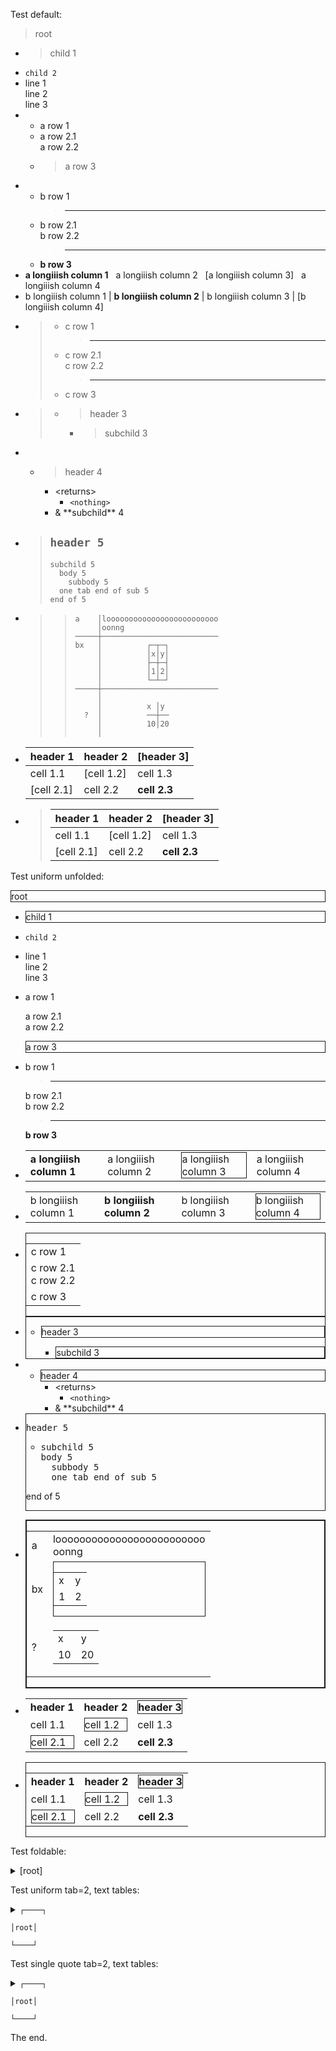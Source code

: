 Test default:
> root
- > child 1
- `child 2`
- line 1  
  line 2  
  line 3
- - a row 1
  - a row 2.1  
    a row 2.2
  - > a row 3
- - b row 1
    > ---
  - b row 2.1  
    b row 2.2
    > ---
  - **b row 3**
- **a longiiish column 1** &nbsp; a longiiish column 2 &nbsp; [a longiiish column 3] &nbsp; a longiiish column 4
- b longiiish column 1 | **b longiiish column 2** | b longiiish column 3 | [b longiiish column 4]
- > - c row 1
  >   > ---
  > - c row 2.1  
  >   c row 2.2
  >   > ---
  > - c row 3
- > 
  > - > header 3
  >   - > subchild 3
- 
  - > header 4
    - \<returns\>
      - `<nothing>`
    - & \*\*subchild\*\* 4
- > `header 5`
  > - 
  >   ```
  >   subchild 5
  >     body 5
  >       subbody 5
  >   	one tab end of sub 5
  >   end of 5
  >   ```
  >   
- > > 
  > > ```
  > > a    │looooooooooooooooooooooooo
  > >      │oonng
  > > ─────┼──────────────────────────
  > > bx   │          ┌─┬─┐
  > >      │          │x│y│
  > >      │          ├─┼─┤
  > >      │          │1│2│
  > >      │          └─┴─┘
  > > ─────┼──────────────────────────
  > >      │
  > >      │          x │y
  > >   ?  │          ──┼──
  > >      │          10│20
  > >      │
  > > ```
  > > 
  > > 
  > > 
- header 1  |header 2  |[header 3]
  ----------|----------|----------
  cell 1.1  |[cell 1.2]|cell 1.3
  [cell 2.1]|cell 2.2  |**cell 2.3**
- > header 1  |header 2  |[header 3]
  > ----------|----------|----------
  > cell 1.1  |[cell 1.2]|cell 1.3
  > [cell 2.1]|cell 2.2  |**cell 2.3**

Test uniform unfolded:

<div><div style="border:thin solid"><div class="">root</div></div></div>


- <div><div style="border:thin solid"><div class="">child 1</div></div></div>
  
  
- `child 2`
- line 1  
  line 2  
  line 3
- a row 1  
  
  a row 2.1  
  a row 2.2  
  
  <div><div style="border:thin solid"><div class="">a row 3</div></div></div>
  
  
- b row 1  
  > ---
  b row 2.1  
  b row 2.2  
  > ---
  **b row 3**
- <div>
   <table class="non-framed">
    <tr class="">
     <td class=""><div class=""><b>a longiiish column 1</b></div></td>
     <td class=""><div class="">a longiiish column 2</div></td>
     <td class="">
      <div style="border:thin solid"><div class="">a longiiish column 3</div>
      </div>
     </td><td class=""><div class="">a longiiish column 4</div></td>
    </tr>
   </table>
  </div>
  
  
- <div>
   <table class="framed">
    <tr class=""><td class=""><div class="">b longiiish column 1</div></td>
     <td class=""><div class=""><b>b longiiish column 2</b></div></td>
     <td class=""><div class="">b longiiish column 3</div></td>
     <td class="">
      <div style="border:thin solid"><div class="">b longiiish column 4</div>
      </div>
     </td>
    </tr>
   </table>
  </div>
  
  
- <div><div style="border:thin solid"><table class="framed"><tr class=""><td class=""><div class="">c row 1</div></td></tr><tr class=""><td class=""><div class="">c row 2.1<br/>c row 2.2</div></td></tr><tr class=""><td class=""><div class="">c row 3</div></td></tr></table></div></div>
  
  
- <div><div style="border:thin solid"><div><div></div><ul><li><div><div style="border:thin solid"><div class="">header 3</div></div><ul><li><div style="border:thin solid"><div class="">subchild 3</div></div></li></ul></div></li></ul></div></div></div>
  
  
- 
  - <div><div style="border:thin solid"><div class="">header 4</div></div></div>
    
    
    - \<returns\>
      - `<nothing>`
    - & \*\*subchild\*\* 4
- <div><div style="border:thin solid"><div><pre class="" style="font-family: monospace">header 5</pre><ul><li><pre class="" style="font-family: monospace">subchild 5
  body 5
    subbody 5
	one tab end of sub 5
end of 5</pre></li></ul></div></div></div>
  
  
- <div><div style="border:thin solid"><div style="border:thin solid"><table class="framed"><tr class=""><td class=""><div class="">a</div></td><td class=""><div class="">looooooooooooooooooooooooo<br/>oonng</div></td></tr><tr class=""><td class=""><div class="">bx</div></td><td class=""><div class="center"><div style="border:thin solid"><table class="framed"><tr class=""><td class=""><div class="">x</div></td><td class=""><div class="">y</div></td></tr><tr class=""><td class=""><div class="">1</div></td><td class=""><div class="">2</div></td></tr></table></div></div></td></tr><tr class=""><td class=""><div class="">?</div></td><td class=""><div class="center"><table class="framed"><tr class=""><td class=""><div class="">x</div></td><td class=""><div class="">y</div></td></tr><tr class=""><td class=""><div class="">10</div></td><td class=""><div class="">20</div></td></tr></table></div></td></tr></table></div></div></div>
  
  
- <div>
   <table class="framed">
    <tr class=""><td class=""><div class=""><b>header 1</b></div></td>
     <td class=""><div class=""><b>header 2</b></div></td>
     <td class="">
      <div style="border:thin solid"><div class=""><b>header 3</b></div></div>
     </td>
    </tr>
    <tr class=""><td class=""><div class="">cell 1.1</div></td>
     <td class="">
      <div style="border:thin solid"><div class="">cell 1.2</div></div>
     </td><td class=""><div class="">cell 1.3</div></td>
    </tr>
    <tr class="">
     <td class="">
      <div style="border:thin solid"><div class="">cell 2.1</div></div>
     </td><td class=""><div class="">cell 2.2</div></td>
     <td class=""><div class=""><b>cell 2.3</b></div></td>
    </tr>
   </table>
  </div>
  
  
- <div><div style="border:thin solid"><table class="framed"><tr class=""><td class=""><div class=""><b>header 1</b></div></td><td class=""><div class=""><b>header 2</b></div></td><td class=""><div style="border:thin solid"><div class=""><b>header 3</b></div></div></td></tr><tr class=""><td class=""><div class="">cell 1.1</div></td><td class=""><div style="border:thin solid"><div class="">cell 1.2</div></div></td><td class=""><div class="">cell 1.3</div></td></tr><tr class=""><td class=""><div style="border:thin solid"><div class="">cell 2.1</div></div></td><td class=""><div class="">cell 2.2</div></td><td class=""><div class=""><b>cell 2.3</b></div></td></tr></table></div></div>
  
  

Test foldable:
<details><summary>[root]</summary>

- > child 1
- `child 2`
- line 1  
  line 2  
  line 3
- - a row 1
  - a row 2.1  
    a row 2.2
  - > a row 3
- - b row 1
    > ---
  - b row 2.1  
    b row 2.2
    > ---
  - **b row 3**
- **a longiiish column 1** &nbsp; a longiiish column 2 &nbsp; [a longiiish column 3] &nbsp; a longiiish column 4
- b longiiish column 1 | **b longiiish column 2** | b longiiish column 3 | [b longiiish column 4]
- > - c row 1
  >   > ---
  > - c row 2.1  
  >   c row 2.2
  >   > ---
  > - c row 3
- > <details><summary></summary>
  > 
  > - <details><summary>[header 3]</summary>
  >   
  >   - > subchild 3
  >   </details>
  >   
  >   
  > </details>
  > 
  > 
- <details><summary></summary>
  
  - <details><summary>[header 4]</summary>
    
    - <details><summary>&lt;returns&gt;</summary>
      
      - `<nothing>`
      </details>
      
      
    - & \*\*subchild\*\* 4
    </details>
    
    
  </details>
  
  
- > <details><summary><code>header 5</code></summary>
  > 
  > - 
  >   ```
  >   subchild 5
  >     body 5
  >       subbody 5
  >   	one tab end of sub 5
  >   end of 5
  >   ```
  >   
  > </details>
  > 
  > 
- > > 
  > > ```
  > > a    │looooooooooooooooooooooooo
  > >      │oonng
  > > ─────┼──────────────────────────
  > > bx   │          ┌─┬─┐
  > >      │          │x│y│
  > >      │          ├─┼─┤
  > >      │          │1│2│
  > >      │          └─┴─┘
  > > ─────┼──────────────────────────
  > >      │
  > >      │          x │y
  > >   ?  │          ──┼──
  > >      │          10│20
  > >      │
  > > ```
  > > 
  > > 
  > > 
- header 1  |header 2  |[header 3]
  ----------|----------|----------
  cell 1.1  |[cell 1.2]|cell 1.3
  [cell 2.1]|cell 2.2  |**cell 2.3**
- > header 1  |header 2  |[header 3]
  > ----------|----------|----------
  > cell 1.1  |[cell 1.2]|cell 1.3
  > [cell 2.1]|cell 2.2  |**cell 2.3**
</details>



Test uniform tab=2, text tables:
<details><summary><code>┌────┐<br>
│root│<br>
└────┘</code></summary>

- 
  ```
  ┌───────┐
  │child 1│
  └───────┘
  ```
  
- `child 2`
- line 1  
  line 2  
  line 3
- a row 1  
  
  a row 2.1  
  a row 2.2  
  
  
  ```
  ┌───────┐
  │a row 3│
  └───────┘
  ```
  
- b row 1  
  > ---
  b row 2.1  
  b row 2.2  
  > ---
  **b row 3**
- 
  ```
  a longiiish column 1a longiiish column 2┌────────────────────┐a longiiish column 4
                                          │a longiiish column 3│
                                          └────────────────────┘
  ```
  
  
  
- 
  ```
  b longiiish column 1│b longiiish column 2│b longiiish column 3│┌────────────────────┐
                      │                    │                    ││b longiiish column 4│
                      │                    │                    │└────────────────────┘
  ```
  
  
  
- 
  ```
  ┌─────────┐
  │c row 1  │
  ├─────────┤
  │c row 2.1│
  │c row 2.2│
  ├─────────┤
  │c row 3  │
  └─────────┘
  ```
  
- 
  ```
  ┌──────────────────┐
  │──┬────────┐      │
  │  │header 3│      │
  │  ├────────┘      │
  │  └─┬──────────┐  │
  │    │subchild 3│  │
  │    └──────────┘  │
  └──────────────────┘
  ```
  
- <details><summary></summary>
  
  - <details><summary><code>┌────────┐<br>
    │header 4│<br>
    └────────┘</code></summary>
    
    - <details><summary>&lt;returns&gt;</summary>
      
      - `<nothing>`
      </details>
      
      
    - & \*\*subchild\*\* 4
    </details>
    
    
  </details>
  
  
- 
  ```
  ┌───────────────────────┐
  │header 5               │
  │└─subchild 5           │
  │    body 5             │
  │      subbody 5        │
  │  	one tab end of sub 5 │
  │  end of 5             │
  └───────────────────────┘
  ```
  
- 
  ```
  ┌──────────────────────────────────┐
  │┌─────┬──────────────────────────┐│
  ││a    │looooooooooooooooooooooooo││
  ││     │oonng                     ││
  │├─────┼──────────────────────────┤│
  ││bx   │          ┌─┬─┐           ││
  ││     │          │x│y│           ││
  ││     │          ├─┼─┤           ││
  ││     │          │1│2│           ││
  ││     │          └─┴─┘           ││
  │├─────┼──────────────────────────┤│
  ││     │                          ││
  ││     │          x │y            ││
  ││  ?  │          ──┼──           ││
  ││     │          10│20           ││
  ││     │                          ││
  │└─────┴──────────────────────────┘│
  └──────────────────────────────────┘
  ```
  
- 
  ```
  header 1  │header 2  │┌────────┐
            │          ││header 3│
            │          │└────────┘
  ──────────┼──────────┼──────────
  cell 1.1  │┌────────┐│cell 1.3
            ││cell 1.2││
            │└────────┘│
  ──────────┼──────────┼──────────
  ┌────────┐│cell 2.2  │cell 2.3
  │cell 2.1││          │
  └────────┘│          │
  ```
  
  
  
- 
  ```
  ┌──────────┬──────────┬──────────┐
  │header 1  │header 2  │┌────────┐│
  │          │          ││header 3││
  │          │          │└────────┘│
  ├──────────┼──────────┼──────────┤
  │cell 1.1  │┌────────┐│cell 1.3  │
  │          ││cell 1.2││          │
  │          │└────────┘│          │
  ├──────────┼──────────┼──────────┤
  │┌────────┐│cell 2.2  │cell 2.3  │
  ││cell 2.1││          │          │
  │└────────┘│          │          │
  └──────────┴──────────┴──────────┘
  ```
  
</details>



Test single quote tab=2, text tables:
<details><summary><code>┌────┐<br>
│root│<br>
└────┘</code></summary>

- `┌───────┐`  
  `│child 1│`  
  `└───────┘`
- `child 2`
- line 1  
  line 2  
  line 3
- a row 1  
  
  a row 2.1  
  a row 2.2  
  
  `┌───────┐`  
  `│a row 3│`  
  `└───────┘`
- b row 1  
  > ---
  b row 2.1  
  b row 2.2  
  > ---
  **b row 3**
- `a longiiish column 1a longiiish column 2┌────────────────────┐a longiiish column 4`  
  `· · · · · · · · · · · · · · · · · · · · │a longiiish column 3│`  
  `· · · · · · · · · · · · · · · · · · · · └────────────────────┘`
  
  
- `b longiiish column 1│b longiiish column 2│b longiiish column 3│┌────────────────────┐`  
  `· · · · · · · · · · │ · · · · · · · · ·· │ · · · · · · · · ·· ││b longiiish column 4│`  
  `· · · · · · · · · · │ · · · · · · · · ·· │ · · · · · · · · ·· │└────────────────────┘`
  
  
- `┌─────────┐`  
  `│c row 1· │`  
  `├─────────┤`  
  `│c row 2.1│`  
  `│c row 2.2│`  
  `├─────────┤`  
  `│c row 3· │`  
  `└─────────┘`
- `┌──────────────────┐`  
  `│──┬────────┐ · ·· │`  
  `│· │header 3│ · ·· │`  
  `│· ├────────┘ · ·· │`  
  `│· └─┬──────────┐· │`  
  `│ ·· │subchild 3│· │`  
  `│ ·· └──────────┘· │`  
  `└──────────────────┘`
- <details><summary></summary>
  
  - <details><summary><code>┌────────┐<br>
    │header 4│<br>
    └────────┘</code></summary>
    
    - <details><summary>&lt;returns&gt;</summary>
      
      - `<nothing>`
      </details>
      
      
    - & \*\*subchild\*\* 4
    </details>
    
    
  </details>
  
  
- `┌───────────────────────┐`  
  `│header 5 · · · · · · · │`  
  `│└─subchild 5 · · · · · │`  
  `│ ·· body 5 · · · · · · │`  
  `│ · ·· subbody 5 · · ·· │`  
  `│·  ·one tab end of sub 5 │`  
  `│· end of 5 · · · · · · │`  
  `└───────────────────────┘`
- `┌──────────────────────────────────┐`  
  `│┌─────┬──────────────────────────┐│`  
  `││a ·· │looooooooooooooooooooooooo││`  
  `││ · · │oonng · · · · · · · · · · ││`  
  `│├─────┼──────────────────────────┤│`  
  `││bx · │ · · · ·· ┌─┬─┐ · · · · · ││`  
  `││ · · │ · · · ·· │x│y│ · · · · · ││`  
  `││ · · │ · · · ·· ├─┼─┤ · · · · · ││`  
  `││ · · │ · · · ·· │1│2│ · · · · · ││`  
  `││ · · │ · · · ·· └─┴─┘ · · · · · ││`  
  `│├─────┼──────────────────────────┤│`  
  `││ · · │ · · · · · · · · · · · ·· ││`  
  `││ · · │ · · · ·· x │y · · · · ·· ││`  
  `││· ?· │ · · · ·· ──┼── · · · · · ││`  
  `││ · · │ · · · ·· 10│20 · · · · · ││`  
  `││ · · │ · · · · · · · · · · · ·· ││`  
  `│└─────┴──────────────────────────┘│`  
  `└──────────────────────────────────┘`
- `header 1· │header 2· │┌────────┐`  
  `· · · · · │ · · · ·· ││header 3│`  
  `· · · · · │ · · · ·· │└────────┘`  
  `──────────┼──────────┼──────────`  
  `cell 1.1· │┌────────┐│cell 1.3`  
  `· · · · · ││cell 1.2││`  
  `· · · · · │└────────┘│`  
  `──────────┼──────────┼──────────`  
  `┌────────┐│cell 2.2· │cell 2.3`  
  `│cell 2.1││ · · · ·· │`  
  `└────────┘│ · · · ·· │`
  
  
- `┌──────────┬──────────┬──────────┐`  
  `│header 1· │header 2· │┌────────┐│`  
  `│ · · · ·· │ · · · ·· ││header 3││`  
  `│ · · · ·· │ · · · ·· │└────────┘│`  
  `├──────────┼──────────┼──────────┤`  
  `│cell 1.1· │┌────────┐│cell 1.3· │`  
  `│ · · · ·· ││cell 1.2││ · · · ·· │`  
  `│ · · · ·· │└────────┘│ · · · ·· │`  
  `├──────────┼──────────┼──────────┤`  
  `│┌────────┐│cell 2.2· │cell 2.3· │`  
  `││cell 2.1││ · · · ·· │ · · · ·· │`  
  `│└────────┘│ · · · ·· │ · · · ·· │`  
  `└──────────┴──────────┴──────────┘`
</details>



The end.

